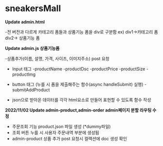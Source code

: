 # sneakersMall
**Update admin.html**

-전 버전과 다르게 카테고리 폼들과 상품기능 폼을 div로 구분함 ex) div1->카테고리 폼 div2-> 상품기능 폼 

**Update admin.js 상품기능폼**

-상품추가(이름, 설명, 가격, 사이즈, 이미지주소) post 요청

- Input 태그
   -productName
   -productDsc
   -productPrice
   -productSize
   -productImg

- button 태그 (누를 시 폼을 제출해주는 함수(async handleSubmit) 실행)
   -submitAddProduct

- json으로 받아온 데이터를 각각 html요소로 만들어 표현할 수 있도록 함수 작성

**2022/11/02 Update admin-product,admin-order admin페이지 분할 라우팅 수정**

- 주문조회 기능 product.json 파일 생성 (*dummy파일)
- 조회 버튼 누를 시 사용자 주문내역 부분에 생성됨
- admin-product 상품 추가 post 요청시 컬랙션에 doc 생성 확인
